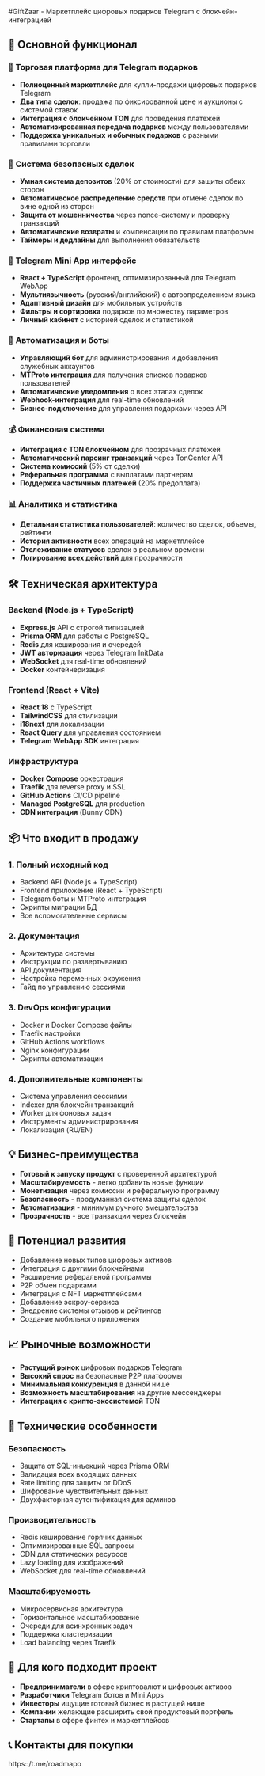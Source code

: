 #GiftZaar - Маркетплейс цифровых подарков Telegram с блокчейн-интеграцией

## 🎯 Основной функционал

### 💎 **Торговая платформа для Telegram подарков**
- **Полноценный маркетплейс** для купли-продажи цифровых подарков Telegram
- **Два типа сделок**: продажа по фиксированной цене и аукционы с системой ставок
- **Интеграция с блокчейном TON** для проведения платежей
- **Автоматизированная передача подарков** между пользователями
- **Поддержка уникальных и обычных подарков** с разными правилами торговли

### 🔐 **Система безопасных сделок**
- **Умная система депозитов** (20% от стоимости) для защиты обеих сторон
- **Автоматическое распределение средств** при отмене сделок по вине одной из сторон
- **Защита от мошенничества** через nonce-систему и проверку транзакций
- **Автоматические возвраты** и компенсации по правилам платформы
- **Таймеры и дедлайны** для выполнения обязательств

### 📱 **Telegram Mini App интерфейс**
- **React + TypeScript** фронтенд, оптимизированный для Telegram WebApp
- **Мультиязычность** (русский/английский) с автоопределением языка
- **Адаптивный дизайн** для мобильных устройств
- **Фильтры и сортировка** подарков по множеству параметров
- **Личный кабинет** с историей сделок и статистикой

### 🤖 **Автоматизация и боты**
- **Управляющий бот** для администрирования и добавления служебных аккаунтов
- **MTProto интеграция** для получения списков подарков пользователей
- **Автоматические уведомления** о всех этапах сделок
- **Webhook-интеграция** для real-time обновлений
- **Бизнес-подключение** для управления подарками через API

### 💰 **Финансовая система**
- **Интеграция с TON блокчейном** для прозрачных платежей
- **Автоматический парсинг транзакций** через TonCenter API
- **Система комиссий** (5% от сделки)
- **Реферальная программа** с выплатами партнерам
- **Поддержка частичных платежей** (20% предоплата)

### 📊 **Аналитика и статистика**
- **Детальная статистика пользователей**: количество сделок, объемы, рейтинги
- **История активности** всех операций на маркетплейсе
- **Отслеживание статусов** сделок в реальном времени
- **Логирование всех действий** для прозрачности

## 🛠 Техническая архитектура

### Backend (Node.js + TypeScript)
- **Express.js** API с строгой типизацией
- **Prisma ORM** для работы с PostgreSQL
- **Redis** для кеширования и очередей
- **JWT авторизация** через Telegram InitData
- **WebSocket** для real-time обновлений
- **Docker** контейнеризация

### Frontend (React + Vite)
- **React 18** с TypeScript
- **TailwindCSS** для стилизации
- **i18next** для локализации
- **React Query** для управления состоянием
- **Telegram WebApp SDK** интеграция

### Инфраструктура
- **Docker Compose** оркестрация
- **Traefik** для reverse proxy и SSL
- **GitHub Actions** CI/CD pipeline
- **Managed PostgreSQL** для production
- **CDN интеграция** (Bunny CDN)

## 📦 Что входит в продажу

### 1. **Полный исходный код**
- Backend API (Node.js + TypeScript)
- Frontend приложение (React + TypeScript)
- Telegram боты и MTProto интеграция
- Скрипты миграции БД
- Все вспомогательные сервисы

### 2. **Документация**
- Архитектура системы
- Инструкции по развертыванию
- API документация
- Настройка переменных окружения
- Гайд по управлению сессиями

### 3. **DevOps конфигурации**
- Docker и Docker Compose файлы
- Traefik настройки
- GitHub Actions workflows
- Nginx конфигурации
- Скрипты автоматизации

### 4. **Дополнительные компоненты**
- Система управления сессиями
- Indexer для блокчейн транзакций
- Worker для фоновых задач
- Инструменты администрирования
- Локализация (RU/EN)

## 💡 Бизнес-преимущества

- **Готовый к запуску продукт** с проверенной архитектурой
- **Масштабируемость** - легко добавить новые функции
- **Монетизация** через комиссии и реферальную программу
- **Безопасность** - продуманная система защиты сделок
- **Автоматизация** - минимум ручного вмешательства
- **Прозрачность** - все транзакции через блокчейн

## 🚀 Потенциал развития

- Добавление новых типов цифровых активов
- Интеграция с другими блокчейнами
- Расширение реферальной программы
- P2P обмен подарками
- Интеграция с NFT маркетплейсами
- Добавление эскроу-сервиса
- Внедрение системы отзывов и рейтингов
- Создание мобильного приложения

## 📈 Рыночные возможности

- **Растущий рынок** цифровых подарков Telegram
- **Высокий спрос** на безопасные P2P платформы
- **Минимальная конкуренция** в данной нише
- **Возможность масштабирования** на другие мессенджеры
- **Интеграция с крипто-экосистемой** TON

## 🔧 Технические особенности

### Безопасность
- Защита от SQL-инъекций через Prisma ORM
- Валидация всех входящих данных
- Rate limiting для защиты от DDoS
- Шифрование чувствительных данных
- Двухфакторная аутентификация для админов

### Производительность
- Redis кеширование горячих данных
- Оптимизированные SQL запросы
- CDN для статических ресурсов
- Lazy loading для изображений
- WebSocket для real-time обновлений

### Масштабируемость
- Микросервисная архитектура
- Горизонтальное масштабирование
- Очереди для асинхронных задач
- Поддержка кластеризации
- Load balancing через Traefik

## 💼 Для кого подходит проект

- **Предприниматели** в сфере криптовалют и цифровых активов
- **Разработчики** Telegram ботов и Mini Apps
- **Инвесторы** ищущие готовый бизнес в растущей нише
- **Компании** желающие расширить свой продуктовый портфель
- **Стартапы** в сфере финтех и маркетплейсов

## 📞 Контакты для покупки

https::/t.me/roadmapo
